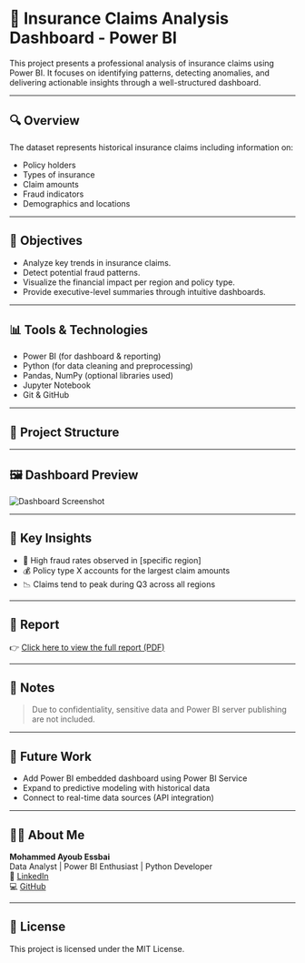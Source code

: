 # 🏥 Insurance Claims Analysis Dashboard - Power BI

This project presents a professional analysis of insurance claims using Power BI. It focuses on identifying patterns, detecting anomalies, and delivering actionable insights through a well-structured dashboard.

---

## 🔍 Overview

The dataset represents historical insurance claims including information on:
- Policy holders
- Types of insurance
- Claim amounts
- Fraud indicators
- Demographics and locations

---

## 🎯 Objectives

- Analyze key trends in insurance claims.
- Detect potential fraud patterns.
- Visualize the financial impact per region and policy type.
- Provide executive-level summaries through intuitive dashboards.

---

## 📊 Tools & Technologies

- Power BI (for dashboard & reporting)
- Python (for data cleaning and preprocessing)
- Pandas, NumPy (optional libraries used)
- Jupyter Notebook
- Git & GitHub

---

## 📁 Project Structure


---

## 🖼️ Dashboard Preview

![Dashboard Screenshot](visuals/dashboard_preview.png)

---

## 📌 Key Insights

- 🚨 High fraud rates observed in [specific region]
- 💰 Policy type X accounts for the largest claim amounts
- 📉 Claims tend to peak during Q3 across all regions

---

## 📄 Report

👉 [Click here to view the full report (PDF)](reports/Insurance_Claims_Report.pdf)

---

## 🔐 Notes

> Due to confidentiality, sensitive data and Power BI server publishing are not included.

---

## 🧠 Future Work

- Add Power BI embedded dashboard using Power BI Service
- Expand to predictive modeling with historical data
- Connect to real-time data sources (API integration)

---

## 🙋‍♂️ About Me

**Mohammed Ayoub Essbai**  
Data Analyst | Power BI Enthusiast | Python Developer  
🔗 [LinkedIn](https://www.linkedin.com/in/mohammed-ayoub-essbai/)  
💻 [GitHub](https://github.com/ayoub22222222)

---

## 📜 License

This project is licensed under the MIT License.

